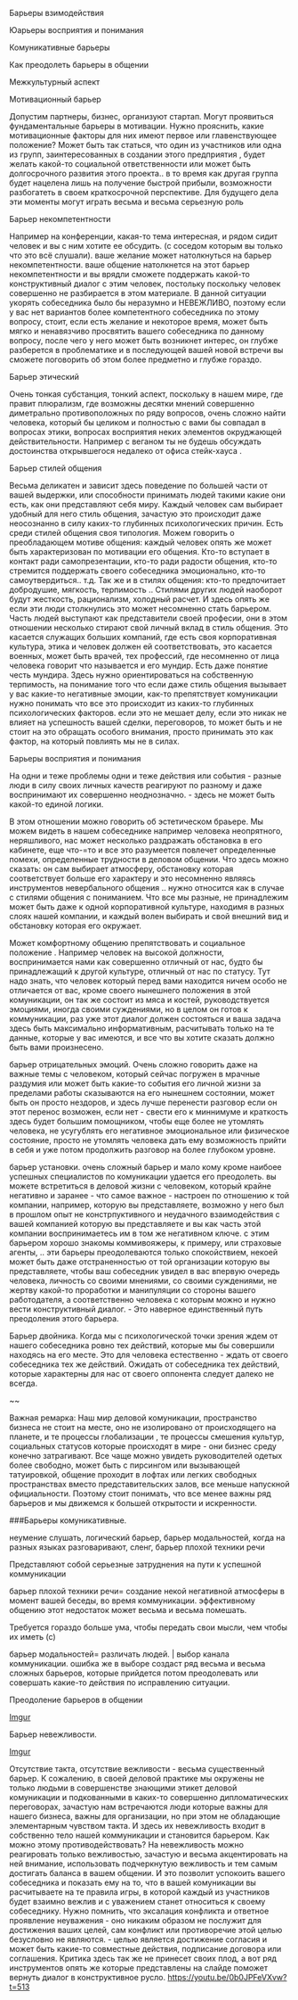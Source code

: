 Барьеры взимодействия

Юарьеры восприятия и понимания

Комуникативные барьеры

Как преодолеть барьеры в общении

Межкультурный аспект



Мотивационный барьер

Допустим партнеры, бизнес, организуют стартап. Могут проявиться фундаментальные барьеры в мотивации.
Нужно прояснить, какие мотивационные факторы для них имеют первое или главенствующее положение? Может быть так статься, что один из участников или одна из групп, заинтересованных в создании этого предприятия , будет желать какой-то социальной ответственности или может быть долгосрочного развития этого проекта.. в то время как другая группа будет нацелена лишь на получение быстрой прибыли, возможности разбогатеть в своем краткосрочной перспективе. Для будущего дела эти моменты могут играть весьма и весьма серьезную роль


Барьер некомпетентности

Например на конференции, какая-то тема интересная,  и рядом сидит человек и вы с ним хотите ее обсудить. (с соседом которым вы только что это всё слушали). ваше желание может натолкнуться на барьер некомпетентности. ваше общение натолкнется на этот барьер некомпетентности и вы врядли сможете поддержать какой-то конструктивный диалог с этим человек, постольку поскольку человек совершенно не разбирается в этом материале. В данной ситуации укорять собеседника было бы неразумно и НЕВЕЖЛИВО, поэтому если у вас нет вариантов более компетентного собеседника по этому вопросу, стоит, если есть желание и некоторое время, может быть мягко и ненавязчиво просвятить вашего собеседника по данному вопросу, после чего у него может быть возникнет интерес, он глубже разберется в проблематике и в последующей вашей новой встречи вы сможете поговорить об этом более предметно и глубже гораздо.


Барьер этический

Очень тонкая субстанция, тонкий аспект, поскольку в нашем мире, где правит плюрализм, где возможны десятки мнений совершенно диметрально противоположных по ряду вопросов, очень сложно найти человека, который бы целиком и полностью с вами бы совпадал в вопросах этики, вопросах восприятия неких элементов окруджающей действительности. Например с веганом ты не будешь обсуждать достоинства открывшегося недалеко от офиса стейк-хауса . 

Барьер стилей общения

Весьма деликатен и зависит здесь поведение по большей части от вашей выдержки, или способности принимать людей такими какие они есть, как они представляют себя миру. Каждый человек сам выбирает удобный для него стиль общения, зачастую это происходит даже неосознанно в силу каких-то глубинных психологических причин. Есть среди стилей общения своя типология. Можем говорить о преобладающем мотиве общения: каждый человек опять же может быть характеризован по мотивации его общения. Кто-то вступает в контакт ради самопрезентации, кто-то ради радости общения, кто-то стремится поддержать своего собеседника эмоционально, кто-то самоутвердиться.. т.д. Так же и в стилях общения: кто-то предпочитает добродушие, мягкость, терпимость .. Стилями других людей наоборот будут жесткость, рационализм, холодный расчет. И здесь опять же если эти люди столкнулись это может несомненно стать барьером. Часть людей выступают как представители своей професии, они в этом отношении несколько стирают свой личный вклад в стиль общения. Это касается служащих больших компаний, где есть своя корпоративная культура, этика и человек должен ей соответствовать, это касается военных, может быть врачей, тех профессий, где несомненно от лица человека говорит что называется и его мундир. Есть даже понятие честь мундира. Здесь нужно ориентироваться на собственную терпимость, на понимание того что если даже стиль общения вызывает у вас какие-то негативные эмоции, как-то препятствует комуникации нужно понимать что все это происходит из каких-то глубинных психологических факторов. если это не мешает делу, если это никак не влияет на успешность вашей сделки, переговоров, то может быть и не стоит на это обращать особого внимания, просто принимать это как фактор, на который повлиять мы не в силах.

Барьеры восприятия и понимания 

На одни и теже проблемы одни и теже действия или события - разные люди в силу своих личных качеств реагируют по разному и даже воспринимают их совершенно неоднозначно. - здесь не может быть какой-то единой логики.

В этом отношении можно говорить об эстетическом браьере. Мы можем видеть в нашем собеседнике например человека неопрятного, неряшливого, нас может несколько раздражать обстановка в его кабинете, еще что-=то и все это разумеется повлечет определенные помехи, определенные трудности в деловом общении. Что здесь можно сказать: он сам выбирает атмосферу, обстановку которая соответствует больше его характеру и это несомненно являясь инструментов невербального общения .. нужно относится как в случае с стилями общения с пониманием. Что все мы разные, не принадлежим может быть даже к одной корпоративной культуре, находимя в разных слоях нашей компании, и каждый волен выбирать и свой внешний вид и обстановку которая его окружает.

Может комфортному общению препятствовать и социальное положение . Например человек на высокой должности, воспринимается нами как совершенно отличный от нас, будто бы принадлежащий к другой культуре, отличный от нас по статусу. Тут надо знать, что человек который перед вами находится ничем особо не отличается от вас, кроме своего нынешнего положения в этой комуникации, он так же состоит из мяса и костей, руководствуется эмоциями, иногда своими суждениями, но в целом он готов к коммуникации, раз уже этот диалог должен состояться и ваша задача здесь быть максимально информативным, расчитывать только на те данные, которые у вас имеются, и все что вы хотите сказать должно быть вами произнесено.

барьер отрицательных эмоций. Очень сложно говорить даже на важные темы с человеком, который сейчас погружен в мрачные раздумия или может быть какие-то события его личной жизни за пределами работы сказываются на его нынешнем состоянии, может быть он просто нездоров, и здесь лучше перенести разговор если он этот перенос возможен, если нет - свести его к миннимуме и краткость здесь будет большим помощником, чтобы еще более не утомлять человека, не усугублять его негативное эмоциональное или физическое состояние, просто не утомлять человека дать ему возможность прийти в себя и уже потом продолжить разговор на более глубоком уровне.

барьер установки. очень сложный барьер и мало кому кроме наибоее успешных специалистов по комуникации удается его преодолеть. вы можете встретиться в деловой жизни с человеком, который крайне негативно и заранее - что самое важное - настроен по отношению к той компании, например, которую вы представляете, возможно у него был в прошлом опыт не констрпуктивного и неудачного взаимодействия с вашей компанией которую вы представляете и вы как часть этой компании воспринимаетесь им в том же негативном ключе. с этим барьером хорошо знакомы коммивояжеры, к примеру, или страховые агенты, .. эти барьеры преодолеваются только спокойствием, некоей может быть даже отстраненностью от той организации которую вы представляете, чтобы ваш собеседник увидел в вас впервую очередь человека, личность со своими мнениями, со своими суждениями, не жертву какой-то проработки и манипуляции со стороны вашего работодателя, а соответственно человека с которым можно и нужно вести конструктивный диалог. - Это наверное единственный путь преодоления этого барьера.

Барьер двойника. Когда мы с психологической точки зрения ждем от нашего собеседника ровно тех действий, которые мы бы совершили находясь на его месте. Это для человека естественно - ждать от своего собеседника тех же действий. Ожидать от собеседника тех действий, которые характерны для нас от своего оппонента следует далеко не всегда.

~~

Важная ремарка: Наш мир деловой комуникации, пространство бизнеса не стоит на месте, оно не изолировано от происходящего на планете,  и те процессы глобализации , те процессы смешения культур, социальных статусов которые происходят в мире - они бизнес среду конечно затрагивают. Все чаще можно увидеть руководителей одетых более свободно, может быть с пирсингом или вызывающей татуировкой, общение проходит в лофтах или легких свободных пространствах вместо представительских залов, все меньше напускной официальности. Поэтому стоит понимать, что все менее важны ряд барьеров и мы движемся к большей открытости и искренности.


###Барьеры комуникативные. 

неумение слушать, логический барьер, барьер модальностей, когда на разных языках разговаривают, сленг, барьер плохой техники речи

Представляют собой серьезные затруднения на пути к успешной коммуникации

барьер плохой техники речи= создание некой негативной атмосферы в момент вашей беседы, во время коммуникации. эффективному общению этот недостаток может весьма и весьма помешать.



Требуется гораздо больше ума, чтобы передать свои мысли, чем чтобы их иметь (с)


барьер модальностей= различать людей. | выбор канала коммуникации. ошибка же в выборе создаст ряд весьма и весьма сложных барьеров, которые прийдется потом преодолевать или совершать какие-то действия по исправлению ситуации.

Преодоление барьеров в общении

[Imgur](https://imgur.com/BcyXgdN)


Барьер невежливости. 

[Imgur](https://imgur.com/d75l85E)

Отсутствие такта, отсутствие вежливости - весьма существенный барьер. К сожалению, в своей деловой практике мы окружены не только людьми в совершенстве знающими этикет деловой комуникации и подкованными в каких-то совершенно дипломатических переговорах, зачастую нам встречаются люди которые важны для нашего бизнеса, важны для организации, но при этом не обладающие элементарным чувством такта. И здесь их невежливость входит в собственно тело нашей коммуникации и становится барьером. Как можно этому противодействовать? На невежливость можно реагировать только вежливостью, зачастую и весьма акцентировать на ней внимание, использовать подчеркнутую вежливость и тем самым достигать баланса в вашем общении. И это позволит успокоить вашего собеседника и показать ему на то, что в вашей комуникации вы расчитываете на те правила игры, в которой каждый из участников будет взаимно вежлив и с уважением станет относиться к своему собеседнику. Нужно помнить, что эксалация конфликта и ответное проявление неуважения - оно никаким образом не послужит для достижения ваших целей, сам конфликт или противоречие этой целью безусловно не являются. - целью является достижение согласия и может быть какие-то совместные действия, подписание договора или соглашения. Критика здесь так же не принесет своих плод, а вот ряд инструментов опять же которые представлены на слайде поможет вернуть диалог в конструктивное русло. https://youtu.be/0b0JPFeVXvw?t=513
